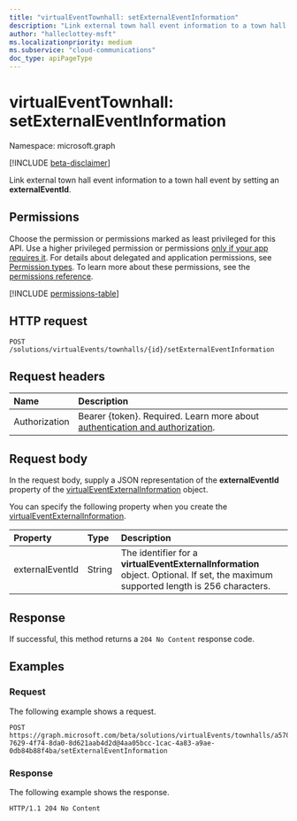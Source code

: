```yaml
---
title: "virtualEventTownhall: setExternalEventInformation"
description: "Link external town hall event information to a town hall event by setting an externalEventId."
author: "halleclottey-msft"
ms.localizationpriority: medium
ms.subservice: "cloud-communications"
doc_type: apiPageType
---
```


# virtualEventTownhall: setExternalEventInformation

Namespace: microsoft.graph

[!INCLUDE [beta-disclaimer](../../includes/beta-disclaimer.md)]

Link external town hall event information to a town hall event by setting an **externalEventId**.

## Permissions

Choose the permission or permissions marked as least privileged for this API. Use a higher privileged permission or permissions [only if your app requires it](/graph/permissions-overview#best-practices-for-using-microsoft-graph-permissions). For details about delegated and application permissions, see [Permission types](/graph/permissions-overview#permission-types). To learn more about these permissions, see the [permissions reference](/graph/permissions-reference).

<!-- {
  "blockType": "permissions",
  "name": "virtualevent-setexternaleventinformation-permissions"
}
-->
[!INCLUDE [permissions-table](../includes/permissions/virtualevent-setexternaleventinformation-permissions.md)]

## HTTP request

<!-- {
  "blockType": "ignored"
}
-->
``` http
POST /solutions/virtualEvents/townhalls/{id}/setExternalEventInformation
```

## Request headers

|Name|Description|
|:---|:---|
|Authorization|Bearer {token}. Required. Learn more about [authentication and authorization](/graph/auth/auth-concepts).|

## Request body

In the request body, supply a JSON representation of the **externalEventId** property of the [virtualEventExternalInformation](../resources/virtualeventexternalinformation.md) object.

You can specify the following property when you create the [virtualEventExternalInformation](../resources/virtualeventexternalinformation.md).

|Property|Type|Description|
|:---|:---|:---|
| externalEventId | String | The identifier for a **virtualEventExternalInformation** object. Optional. If set, the maximum supported length is 256 characters. |

## Response

If successful, this method returns a `204 No Content` response code.

## Examples

### Request

The following example shows a request.

<!-- {
  "blockType": "request",
  "name": "virtualeventtownhall.setexternaleventinformation",
  "sampleKeys": ["a57082a9-7629-4f74-8da0-8d621aab4d2d@4aa05bcc-1cac-4a83-a9ae-0db84b88f4ba"]
}
-->
``` http
POST https://graph.microsoft.com/beta/solutions/virtualEvents/townhalls/a57082a9-7629-4f74-8da0-8d621aab4d2d@4aa05bcc-1cac-4a83-a9ae-0db84b88f4ba/setExternalEventInformation
```

### Response

The following example shows the response.

<!-- {
  "blockType": "response",
  "truncated": true
}
-->
``` http
HTTP/1.1 204 No Content
```
